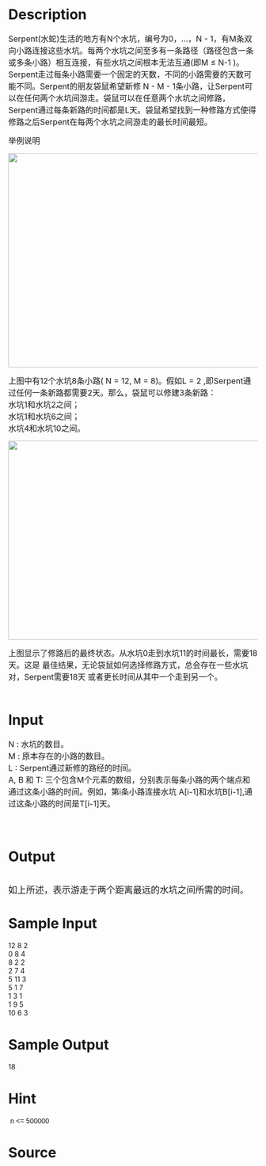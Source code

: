 
# Description

<div class="content"><p><span style="font-size: medium">Serpent(水蛇)生活的地方有N个水坑，编号为0，...，N - 1，有M条双向小路连接这些水坑。每两个水坑之间至多有一条路径（路径包含一条或多条小路）相互连接，有些水坑之间根本无法互通(即M ≤ N-1 )。Serpent走过每条小路需要一个固定的天数，不同的小路需要的天数可能不同。Serpent的朋友袋鼠希望新修 N - M - 1条小路，让Serpent可以在任何两个水坑间游走。袋鼠可以在任意两个水坑之间修路，Serpent通过每条新路的时间都是L天。袋鼠希望找到一种修路方式使得修路之后Serpent在每两个水坑之间游走的最长时间最短。</span></p>
<p><span style="font-size: medium">举例说明</span></p>
<p><span style="font-size: medium"><img height="433" width="544" alt="" src="source/bzoj/3246/img/aHR0cHM6Ly9seWRzeS5jb20vSnVkZ2VPbmxpbmUvdXBsb2FkLzIwMTMwNy8xLmpwZw==.jpg"/></span></p>
<p><span style="font-size: medium">上图中有12个水坑8条小路( N = 12, M = 8)。假如L = 2 ,即Serpent通过任何一条新路都需要2天。那么，袋鼠可以修建3条新路： <br/>
水坑1和水坑2之间；<br/>
水坑1和水坑6之间；<br/>
水坑4和水坑10之间。</span></p>
<p><span style="font-size: medium"><img height="402" width="574" alt="" src="source/bzoj/3246/img/aHR0cHM6Ly9seWRzeS5jb20vSnVkZ2VPbmxpbmUvdXBsb2FkLzIwMTMwNy8xKDEpLmpwZw==.jpg"/></span></p>
<p><span style="font-size: medium">上图显示了修路后的最终状态。从水坑0走到水坑11的时间最长，需要18天。这是 最佳结果，无论袋鼠如何选择修路方式，总会存在一些水坑对，Serpent需要18天 或者更长时间从其中一个走到另一个。<br/>
 </span></p>
<p></p></div>

# Input

<div class="content"><p><span style="font-size: medium">N : 水坑的数目。<br/>
M : 原本存在的小路的数目。<br/>
L : Serpent通过新修的路经的时间。<br/>
A, B 和 T: 三个包含M个元素的数组，分别表示每条小路的两个端点和通过这条小路的时间。例如，第i条小路连接水坑 A[i-1]和水坑B[i-1],通过这条小路的时间是T[i-1]天。<br/>
 <br/>
 </span></p></div>

# Output

<div class="content"><p><br/>
<font size="4">如上所述，表示游走于两个距离最远的水坑之间所需的时间。</font></p></div>

# Sample Input

<div class="content"><span class="sampledata">12 8 2<br/>
0 8 4<br/>
8 2 2<br/>
2 7 4<br/>
5 11 3<br/>
5 1 7<br/>
1 3 1<br/>
1 9 5<br/>
10 6 3<br/>
</span></div>

# Sample Output

<div class="content"><span class="sampledata">18</span></div>

# Hint

<div class="content"><p></p><p> <span style="font-family: arial, verdana, helvetica, sans-serif;">n &lt;= 500000</span></p><p></p></div>

# Source

<div class="content"><p><a href="problemset.php?search="></a></p></div>

